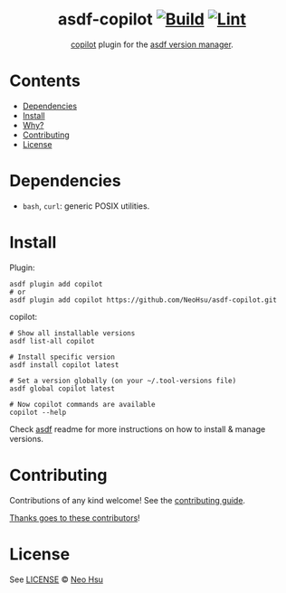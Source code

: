 <div align="center">

# asdf-copilot [![Build](https://github.com/NeoHsu/asdf-copilot/actions/workflows/build.yml/badge.svg)](https://github.com/NeoHsu/asdf-copilot/actions/workflows/build.yml) [![Lint](https://github.com/NeoHsu/asdf-copilot/actions/workflows/lint.yml/badge.svg)](https://github.com/NeoHsu/asdf-copilot/actions/workflows/lint.yml)


[copilot](https://aws.github.io/copilot-cli/) plugin for the [asdf version manager](https://asdf-vm.com).

</div>

# Contents

- [Dependencies](#dependencies)
- [Install](#install)
- [Why?](#why)
- [Contributing](#contributing)
- [License](#license)

# Dependencies

- `bash`, `curl`: generic POSIX utilities.

# Install

Plugin:

```shell
asdf plugin add copilot
# or
asdf plugin add copilot https://github.com/NeoHsu/asdf-copilot.git
```

copilot:

```shell
# Show all installable versions
asdf list-all copilot

# Install specific version
asdf install copilot latest

# Set a version globally (on your ~/.tool-versions file)
asdf global copilot latest

# Now copilot commands are available
copilot --help
```

Check [asdf](https://github.com/asdf-vm/asdf) readme for more instructions on how to
install & manage versions.

# Contributing

Contributions of any kind welcome! See the [contributing guide](contributing.md).

[Thanks goes to these contributors](https://github.com/NeoHsu/asdf-copilot/graphs/contributors)!

# License

See [LICENSE](LICENSE) © [Neo Hsu](https://github.com/NeoHsu/)
